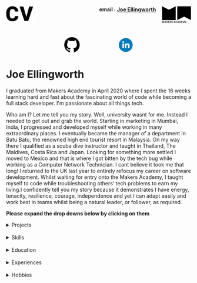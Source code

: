 <h1><a name="cv"><img align="left" src="./images/cv.png" height="45"></a><a href="https://makers.tech/"><img align="right" src="./images/makers.png" width="80"/></a></h1>
 <h4 align="right">email&nbsp;:&nbsp;<a href="mailto:joeellingworth@gmail.com">Joe Ellingworth</a>&nbsp;&nbsp;&nbsp;&nbsp;&nbsp;</h4>
<br><br>

<p align="center">
<a href="https://github.com/blu3skies">
<img src="images/github1.png" alt="github" hspace="50" height="42" width="42"></a>
<a href="https://www.linkedin.com/in/joe-ellingworth-b962b014b/">
<img src="images/linkedin_circle_color-512.png" alt="linkedin" hspace="50" height="42" width="42"></a></p>

# Joe Ellingworth
I graduated from Makers Academy in April 2020 where I spent the 16 weeks learning hard and fast about the fascinating world of code while becoming a full stack developer. I'm passionate about all things tech. 
 
Who am I? Let me tell you my story. Well, university wasnt for me. Instead I needed to get out and grab the world. Starting in marketing in Mumbai, India, I progressed and developed myself while working in many extraordinary places. I eventually became the manager of a department in Batu Batu, the renowned high end tourist resort in Malaysia. On my way there I qualified as a scuba dive instructor and taught in Thailand, The Maldives, Costa Rica and Japan. Looking for something more settled I moved to Mexico and that is where I got bitten by the tech bug while working as a Computer Network Technician. I cant believe it took me that long! I returned to the UK last year to entirely refocus my career on software development. Whilst waiting for entry onto the Makers Academy, I taught myself to code while troubleshooting others’ tech problems to earn my living.I confidently tell you my story because it demonstrates I have energy, tenacity, resilience, courage, independence and yet I can adapt easily and work best in teams whilst being a natural leader, or follower, as required.

**Please expand the drop downs below by clicking on them**
<details><summary>Projects</summary>
<p>

| Project Name        |Overview           |Tech Stack      |
|:-----------:|:-------------------------------:|:-----------------------------:|
|<a href="https://github.com/jasylwong/wepick"> <img width="1604" alt="WePick" src="images/wepick.png" height="222" width="258"> </a>  [WePick](https://github.com/jasylwong/wepick) | An app that solves the age old problem of  agreeing which movie you and your mate both want to watch. Our Final group project at Makers and incorporating multiple APIs            |Ruby on Rails, Sinatra, CSS, HTML, RSpec, Capybara and PSQL  |
|WePick2        |A redesign of our original WePick App. Focusing on expanding the concept with new features and new tech stack.            |       React Native, Javascript, NodeJs, Jasmine, Jest, HTML, CSS| 
|<a href="https://github.com/Peter2-71828/aceBook-PingPong"> <img width="1604" alt="Acebook" src="images/Acebook.png" height="222" width="258"> </a>  [Acebook](https://github.com/Peter2-71828/aceBook-PingPong)         |A simple social networking site where users can upload posts and images and interact with other users.| Ruby on Rails, Sinatra, CSS, HTML, RSpec, Capybara and PSQL | https://github.com/Peter2-71828/aceBook-PingPong |
|<a href="https://github.com/Peter2-71828/MakersBNB"> <img width="1604" alt="MakersBNB" src="images/MakersBnB.png" height="222" width="258"> </a>  [MakersBNB](https://github.com/Peter2-71828/MakersBNB)   | A simple replica of AirBnB. Users can sign up, list properties, view other properties and make bookings. This was our first Makers group project.|Ruby, Sinatra, CSS, HTML, RSpec, Capybara and PSQL | https://github.com/Peter2-71828/MakersBNB |

</p>
</details>
<br>
<details><summary>Skills</summary>
<p>
I am a fast learning logical thinker and resourceful team player. I am known as someone who rolls up my sleeves and gets stuck in. I am quietly confident and well rounded. I fall back on the life skills I honed around the world in a variety of roles and settings. Above all I am passionate about coding and problem solving.

### Fast learning adaptable team player

Before I found my passion for coding I worked in several different countries, cultures and settings, always successful in the roles I took on. As evidence of my fast learning, I was promoted to a manager role after having been a scuba diving instructor for a relatively short time. I was hired as the Manager of the Dive and Activity Department at Batu Batu Resort in Malaysia where I successfully managed a team of 6 and a budget of £150,000.

I achieved these rapid promotions through being an adaptable team player, a natural team leader, hard working, fast learning, always willing to take on extra responsibilities. Working in remote island resorts with limited external support to call on is testing, and it creates the conditions which forces you to fall back on your own problem solving and I became very resourceful.

### Hard working, well rounded and passionate about Tech

I was introduced to the tech industry while living in Mexico. I became a Computer Network Technician for Baja Connect. It was a learn-fast-high-pressured rollercoaster but I found that I excelled in it. I learnt a lot in a short time but the two most important things I learnt was I) I love troubleshooting and 2) I'm fascinated about tech.
</p>
</details>
<br>
<details><summary>Education</summary>
<p>

## Makers Academy (Dec 2019 to April 2020)
Fully immersive 16 week programming course at Europe’s #1 Developer Bootcamp focused on core coding techniques & principles such as agile methodologies, Test Driven Development (TDD), Object Oriented Design, pair programming and more.
 
#### Core course topics:
Object Oriented Design (OOP) best practices,
Test Driven Development (TDD),
writing clean code,
Pair Programming ,
Agile development as well as core principles such as dependency injection, single responsibility,
cohesion and encapsulation,
 
#### Languages and Frameworks:
 
##### Languages
- Ruby
- JavaScript
- HTML / CSS (Including CSS FlexBox & CSS Grid)
 
##### Frameworks 
- React Native
- Node.JS
- Ruby on Rails
- Sinatra
 
##### Testing Suites
-  RSpec (Ruby)
- Capybara (Ruby / JavaScript)
- Jasmine (JavaScript)
- Jest (JavaScript)
- Enzyme (React)
 
##### Git Workflow
- Using branches to work collaboratively in teams
- Writing descriptive & succinct commit messages
- Enforcing good commit discipline to minimise code conflicts
- Dealing with code conflicts
 
##### Databases
- PostgreSQL
- SQLite
 
##### Deployment
Continues deployment of the master and development branches using Heroku.
 
##### Working Methodology
- Agile software development including:
   - XP values
   - Sprint planning
   - Pair programming
   - Breaking down the program into user stories
   - Breaking down the user stories further into tickets
   - Daily stand-ups and retrospectives to iteratively improve processes and code
   - Technologies learnt;
### PADI Master Scuba Diver Trainer
This intensive qualifying course prepares you to take responsibilities for the lives of others. Beyond the extensive and complex technical knowledge required you have to have people skills, be cool under fire and adaptable to new environments such as the underwater world where a dash to the safety of the surface can kill.
### Milton Abbey 2006 - 2011
A levels: History, History Of Art, Religious studies and Communication Studies
9 GCSEs
</p>
</details>
<br>
<details><summary>Experiences</summary>
<p>

**Joe's Tech Support** (April 2018 to Present)

*Self employed general all purpose IT support and  troubleshooter*
A large variety of jobs in many aspects of tech eg:
- Management of home networks
- Troubleshooting problems big and small
- Managing social media accounts, notably Emu Electic Bikes
- Website and domain management
<br>

 **Baja Connect** (July 2018 to April 2019)

*Field Agent*
- Learnt the trade of networking
- Installed, configured and maintained point to multipoint wireless WAN networks for a variety of clients (Ubiquiti airMAX)
- Planned, installed, configured and managed home and professional mesh LAN networks (Ubiquiti Unifi & Amplifi)
- Configured and managed standard home networks via 802.11N and 802.11AC routers (TP link, Cisco)
- Installed and managed pre-sliced fiber optic hybrid systems to client side (Ubiquiti UFiber)
- Installed, configured and managed home security equipment. (Ubiquiti UnifiVideo & Ring )
- Troubleshooting in all areas of the business. Client side and Server Rooms
 
<br>

**Batu Batu Resort** (Jan 2016 - Nov 2016)

*Head of Dive and Activity Department*
- Managed a team of 6 and a budget of £150,000
- Responsible for all Water related Activities and safety of a private island resort
- Most qualified lifesaver and first Aider on a remote island
- Responsible for the upkeep of the three island Speedboats
- Maintained a full working dive shop include equipment, tanks and high maintenance Compressor
<br>

**PADI SCUBA Instructor** (2014 - 2016)
*Master Scuba Diver Trainer (MSDT)*
- Learnt to work under pressure
- Managing nervous people in potentially dangerous situations
- Client service in high end resorts eg The Four Seasons Maldives
</p>
</details>
<br>
<details><summary>Hobbies</summary>
<p>
I renovated my dilapidated 1969 Airstream land yacht trailer, a steep learning curve demonstrating resourcefulness, resilience and patience but not much aptitude. (Photos proudly supplied upon request)
Recycling scrap materials to make home aquaponics systems (aquaculture - hydroponic combinations), an innovative water and energy efficient method of growing food in  and if i'm not doing that you can find me getting my hands dirty in the ground planting some veggies.
People seek me out to join their projects. I am blessed with a wide and wonderful circle of friends and family, and I love cats but most of all I love my dog Bentley
</p>
</details>
<br>

